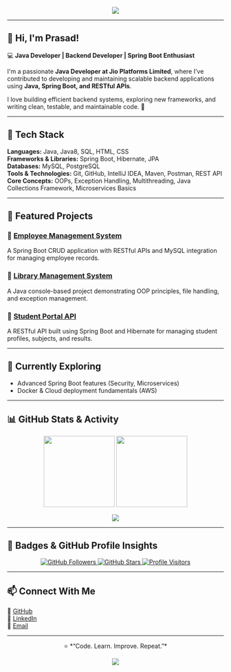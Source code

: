 <!-- Header Banner -->
<p align="center">
  <img src="https://capsule-render.vercel.app/api?type=waving&color=0:141E30,100:243B55&height=130&section=header&text=Prasad%20Amilkanthwar%20⚡&fontSize=30&fontColor=00FFFF&animation=twinkling" />
</p>


---

## 👋 Hi, I'm Prasad!

💻 **Java Developer | Backend Developer | Spring Boot Enthusiast**

I'm a passionate **Java Developer at Jio Platforms Limited**, where I’ve contributed to developing and maintaining scalable backend applications using **Java, Spring Boot, and RESTful APIs**.  

I love building efficient backend systems, exploring new frameworks, and writing clean, testable, and maintainable code. 🚀  

---

## 🧠 Tech Stack

**Languages:** Java, Java8, SQL, HTML, CSS  
**Frameworks & Libraries:** Spring Boot, Hibernate, JPA  
**Databases:** MySQL, PostgreSQL  
**Tools & Technologies:** Git, GitHub, IntelliJ IDEA, Maven, Postman, REST API  
**Core Concepts:** OOPs, Exception Handling, Multithreading, Java Collections Framework, Microservices Basics  

---

## 🚀 Featured Projects

### 🔹 [Employee Management System](https://github.com/Prasad09A/EmployeeManagementSystem)
A Spring Boot CRUD application with RESTful APIs and MySQL integration for managing employee records.

### 🔹 [Library Management System](https://github.com/Prasad09A/LibraryManagementSystem)
A Java console-based project demonstrating OOP principles, file handling, and exception management.

### 🔹 [Student Portal API](https://github.com/Prasad09A/StudentPortalAPI)
A RESTful API built using Spring Boot and Hibernate for managing student profiles, subjects, and results.

---

## 🌱 Currently Exploring

- Advanced Spring Boot features (Security, Microservices)  
- Docker & Cloud deployment fundamentals (AWS)  

---

## 📊 GitHub Stats & Activity

<p align="center">
  <img src="https://github-readme-stats.vercel.app/api?username=Prasad09A&show_icons=true&theme=radical&hide_border=true" height="165"/>
  <img src="https://github-readme-streak-stats.herokuapp.com/?user=Prasad09A&theme=radical&hide_border=true" height="165"/>
</p>

<p align="center">
  <img src="https://github-readme-stats.vercel.app/api/top-langs/?username=Prasad09A&layout=compact&theme=radical&hide_border=true"/>
</p>

---

## 🏅 Badges & GitHub Profile Insights

<p align="center">
  <a href="https://github.com/Prasad09A?tab=followers">
    <img src="https://img.shields.io/github/followers/Prasad09A?label=Followers&style=social" alt="GitHub Followers" />
  </a>
  <a href="https://github.com/Prasad09A">
    <img src="https://img.shields.io/github/stars/Prasad09A?label=Stars&style=social" alt="GitHub Stars" />
  </a>
  <a href="https://visitor-badge.laobi.icu/badge?page_id=Prasad09A.Prasad09A">
    <img src="https://visitor-badge.laobi.icu/badge?page_id=Prasad09A.Prasad09A" alt="Profile Visitors" />
  </a>
</p>

---

## 📫 Connect With Me

🔗 [GitHub](https://github.com/Prasad09A)  
🔗 [LinkedIn](https://www.linkedin.com/in/prasadamilkanthwar/)  
📧 [Email](mailto:prasadamilkanthwar@gmail.com)  

---

<p align="center">
  ⭐️ *“Code. Learn. Improve. Repeat.”*
</p>

<!-- Footer Banner -->
<p align="center">
  <img src="https://capsule-render.vercel.app/api?type=waving&color=0:6C63FF,100:2E8BFD&height=120&section=footer" />
</p>
